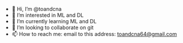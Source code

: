 - 👋 Hi, I’m @toandcna
- 👀 I’m interested in ML and DL
- 🌱 I’m currently learning ML and DL
- 💞️ I’m looking to collaborate on git
- 📫 How to reach me: email to this address: toandcna64@gmail.com

<!---
toandcna/toandcna is a ✨ special ✨ repository because its `README.md` (this file) appears on your GitHub profile.
You can click the Preview link to take a look at your changes.
--->
